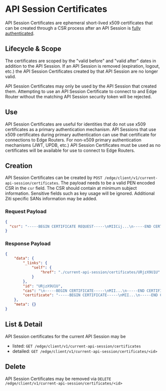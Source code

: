 # API Session Certificates

API Session Certificates are ephemeral short-lived x509 certificates that can be created through a CSR process after
an API Session is [fully authenticated](auth#full-vs-partial-authentication). 

## Lifecycle & Scope

The certificates are scoped by the "valid before" and "valid after" dates in addition to the API Session. If an API Session is 
removed (expiration, logout, etc.) the API Session Certificates created by that API Session are no longer valid.

API Session Certificates may only be used by the API Session that created them. Attempting to use an API Session
Certificate to connect to and Edge Router without the matching API Session security token will be rejected.

## Use

API Session Certificates are useful for identities that do not use x509 certificates as a primary authentication mechanism.
API Sessions that use x509 certificates during primary authentication can use that  certificate for connections to
Edge Routers. For non-x509 primary authentication mechanisms (JWT, UPDB, etc.) API Session Certificates must be used
as no certificates will be available for use to connect to Edge Routers.

## Creation

API Session Certificates can be created by `POST /edge/client/v1/current-api-session/certificates`. The payload
needs to be a valid PEN encoded CSR in the `csr` field. The CSR should contain at minimum subject information.
Sensitive fields such as key usage will be ignored. Additional Ziti specific SANs information
may be added.

### Request Payload
```json
{
  "csr": "-----BEGIN CERTIFICATE REQUEST-----\nMIICij...\n-----END CERTIFICATE REQUEST-----"
}
```

### Response Payload

```json
{
    "data": {
        "_links": {
            "self": {
                "href": "./current-api-session/certificates/URjzX9U1U"
            }
        },
        "id": "URjzX9U1U",
        "cas": "\n-----BEGIN CERTIFICATE-----\nMII...\n-----END CERTIFICATE-----\n",
        "certificate": "-----BEGIN CERTIFICATE-----\nMII...\n-----END CERTIFICATE-----\n"
    },
    "meta": {}
}
```

## List & Detail

API Session certificates for the current API Session may be 

- listed: `GET /edge/client/v1/current-api-session/certificates`
- detailed: `GET /edge/client/v1/current-api-session/certificates/<id>`

## Delete

API Session Certificates may be removed via `DELETE /edge/client/v1/current-api-session/certificates/<id>`